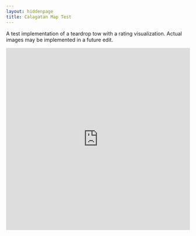 ```yaml
---
layout: hiddenpage
title: Calagatan Map Test
---
```


A test implementation of a teardrop tow with a rating visualization. Actual images may be implemented in a future edit.

<iframe width="100%" height="500px" frameBorder="0" src="https://a.tiles.mapbox.com/v4/mlbmedrana.e1h68lli.html?access_token=pk.eyJ1IjoibWxibWVkcmFuYSIsImEiOiJIbEhNdi1NIn0.uxN6WFa6JFm_cy_fiQLMXQ"></iframe>